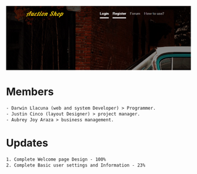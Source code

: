 <center><img src="sample1.PNG" alt="My cool logo"/></center>

# Members
    - Darwin Llacuna (web and system Developer) > Programmer.
    - Justin Cinco (layout Designer) > project manager.
    - Aubrey Joy Araza > business management.
# Updates
    1. Complete Welcome page Design - 100%
    2. Complete Basic user settings and Information - 23%
